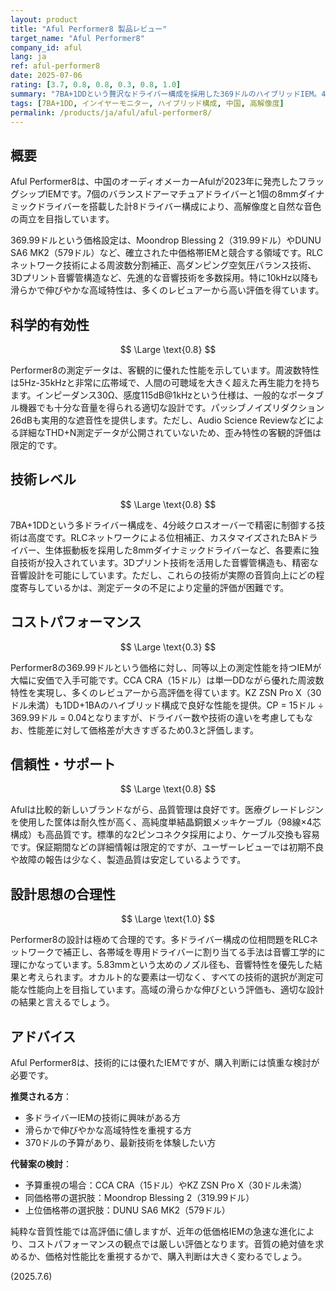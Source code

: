 ```yaml
---
layout: product
title: "Aful Performer8 製品レビュー"
target_name: "Aful Performer8"
company_id: aful
lang: ja
ref: aful-performer8
date: 2025-07-06
rating: [3.7, 0.8, 0.8, 0.3, 0.8, 1.0]
summary: "7BA+1DDという贅沢なドライバー構成を採用した369ドルのハイブリッドIEM。4分岐クロスオーバーやRLCネットワーク技術など高度な音響設計により、5Hz-35kHzという広帯域再生を実現。測定性能は優秀で、特に高域の伸びの滑らかさは価格帯で屈指のレベル。ただし、15ドル程度のCCA CRAなど超低価格IEMの台頭により、コストパフォーマンスでは苦戦を強いられています。"
tags: [7BA+1DD, インイヤーモニター, ハイブリッド構成, 中国, 高解像度]
permalink: /products/ja/aful/aful-performer8/
---
```


## 概要

Aful Performer8は、中国のオーディオメーカーAfulが2023年に発売したフラッグシップIEMです。7個のバランスドアーマチュアドライバーと1個の8mmダイナミックドライバーを搭載した計8ドライバー構成により、高解像度と自然な音色の両立を目指しています。

369.99ドルという価格設定は、Moondrop Blessing 2（319.99ドル）やDUNU SA6 MK2（579ドル）など、確立された中価格帯IEMと競合する領域です。RLCネットワーク技術による周波数分割補正、高ダンピング空気圧バランス技術、3Dプリント音響管構造など、先進的な音響技術を多数採用。特に10kHz以降も滑らかで伸びやかな高域特性は、多くのレビュアーから高い評価を得ています。

## 科学的有効性

$$ \Large \text{0.8} $$

Performer8の測定データは、客観的に優れた性能を示しています。周波数特性は5Hz-35kHzと非常に広帯域で、人間の可聴域を大きく超えた再生能力を持ちます。インピーダンス30Ω、感度115dB@1kHzという仕様は、一般的なポータブル機器でも十分な音量を得られる適切な設計です。パッシブノイズリダクション26dBも実用的な遮音性を提供します。ただし、Audio Science Reviewなどによる詳細なTHD+N測定データが公開されていないため、歪み特性の客観的評価は限定的です。

## 技術レベル

$$ \Large \text{0.8} $$

7BA+1DDという多ドライバー構成を、4分岐クロスオーバーで精密に制御する技術は高度です。RLCネットワークによる位相補正、カスタマイズされたBAドライバー、生体振動板を採用した8mmダイナミックドライバーなど、各要素に独自技術が投入されています。3Dプリント技術を活用した音響管構造も、精密な音響設計を可能にしています。ただし、これらの技術が実際の音質向上にどの程度寄与しているかは、測定データの不足により定量的評価が困難です。

## コストパフォーマンス

$$ \Large \text{0.3} $$

Performer8の369.99ドルという価格に対し、同等以上の測定性能を持つIEMが大幅に安価で入手可能です。CCA CRA（15ドル）は単一DDながら優れた周波数特性を実現し、多くのレビュアーから高評価を得ています。KZ ZSN Pro X（30ドル未満）も1DD+1BAのハイブリッド構成で良好な性能を提供。CP = 15ドル ÷ 369.99ドル = 0.04となりますが、ドライバー数や技術の違いを考慮してもなお、性能差に対して価格差が大きすぎるため0.3と評価します。

## 信頼性・サポート

$$ \Large \text{0.8} $$

Afulは比較的新しいブランドながら、品質管理は良好です。医療グレードレジンを使用した筐体は耐久性が高く、高純度単結晶銅銀メッキケーブル（98線×4芯構成）も高品質です。標準的な2ピンコネクタ採用により、ケーブル交換も容易です。保証期間などの詳細情報は限定的ですが、ユーザーレビューでは初期不良や故障の報告は少なく、製造品質は安定しているようです。

## 設計思想の合理性

$$ \Large \text{1.0} $$

Performer8の設計は極めて合理的です。多ドライバー構成の位相問題をRLCネットワークで補正し、各帯域を専用ドライバーに割り当てる手法は音響工学的に理にかなっています。5.83mmという太めのノズル径も、音響特性を優先した結果と考えられます。オカルト的な要素は一切なく、すべての技術的選択が測定可能な性能向上を目指しています。高域の滑らかな伸びという評価も、適切な設計の結果と言えるでしょう。

## アドバイス

Aful Performer8は、技術的には優れたIEMですが、購入判断には慎重な検討が必要です。

**推奨される方**：
- 多ドライバーIEMの技術に興味がある方
- 滑らかで伸びやかな高域特性を重視する方
- 370ドルの予算があり、最新技術を体験したい方

**代替案の検討**：
- 予算重視の場合：CCA CRA（15ドル）やKZ ZSN Pro X（30ドル未満）
- 同価格帯の選択肢：Moondrop Blessing 2（319.99ドル）
- 上位価格帯の選択肢：DUNU SA6 MK2（579ドル）

純粋な音質性能では高評価に値しますが、近年の低価格IEMの急速な進化により、コストパフォーマンスの観点では厳しい評価となります。音質の絶対値を求めるか、価格対性能比を重視するかで、購入判断は大きく変わるでしょう。

(2025.7.6)